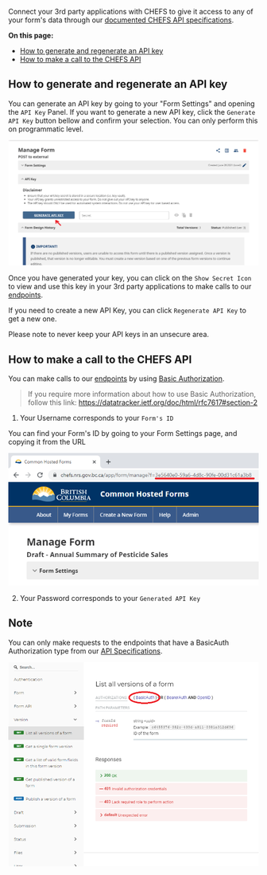 Connect your 3rd party applications with CHEFS to give it access to any of your form's data through our [documented CHEFS API specifications](https://submit.digital.gov.bc.ca/app/api/v1/docs).

**On this page:**
* [How to generate and regenerate an API key](#how-to-generate-and-regenerate-an-api-key)
* [How to make a call to the CHEFS API](#How-to-make-a-call-to-the-CHEFS-API)


## How to generate and regenerate an API key

You can generate an API key by going to your "Form Settings" and opening the `API Key` Panel. If you want to generate a new API key, click the `Generate API Key` button bellow and confirm your selection. You can only perform this on programmatic level.

![HTML Tag: div, CSS Class: alert alert-primary](images/generate_key.png)

Once you have generated your key, you can click on the `Show Secret Icon` to view and use this key in your 3rd party applications to make calls to our [endpoints](https://chefs.nrs.gov.bc.ca/app/api/v1/docs).

If you need to create a new API Key, you can click `Regenerate API Key` to get a new one.

Please note to never keep your API keys in an unsecure area.

## How to make a call to the CHEFS API

You can make calls to our [endpoints](https://submit.digital.gov.bc.ca/app/api/v1/docs) by using [Basic Authorization](https://datatracker.ietf.org/doc/html/rfc7617#section-2).

>If you require more information about how to use Basic Authorization, follow this link: https://datatracker.ietf.org/doc/html/rfc7617#section-2

1. Your Username corresponds to your `Form's ID`

You can find your Form's ID by going to your Form Settings page, and copying it from the URL

![HTML Tag: div, CSS Class: alert alert-primary](images/form_id_url.png)

2. Your Password corresponds to your `Generated API Key`

## Note

You can only make requests to the endpoints that have a BasicAuth Authorization type from our [API Specifications](https://submit.digital.gov.bc.ca/app/api/v1/docs).

![HTML Tag: div, CSS Class: alert alert-primary](images/api_spec_basic_auth.png)
